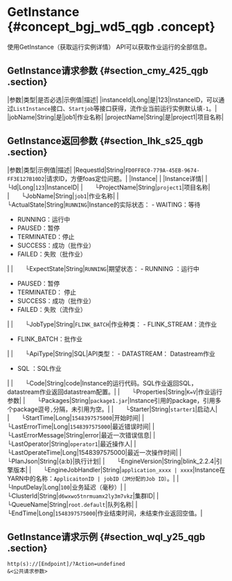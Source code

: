 # GetInstance {#concept_bgj_wd5_qgb .concept}

使用GetInstance（获取运行实例详情） API可以获取作业运行的全部信息。

## GetInstance请求参数 {#section_cmy_425_qgb .section}

|参数|类型|是否必选|示例值|描述|
|instanceId|Long|是|123|InstanceID，可以通过`ListInstance`接口、`Startjob`等接口获得，流作业当前运行实例默认填`-1`。|
|jobName|String|是|job1|作业名称|
|projectName|String|是|project1|项目名称|

## GetInstance返回参数 {#section_lhk_s25_qgb .section}

|参数|类型|示例值|描述|
|RequestId|String|`FD0FF8C0-779A-45EB-9674-FF3E127B10D2`|请求ID，方便foas定位问题。|
|Instance| | |Instance详情|
|  └Id|Long|`123`|InstanceID|
|  └ProjectName|String|`project1`|项目名称|
|  └JobName|String|`job1`|作业名称|
|  └ActualState|String|`RUNNING`|Instance的实际状态： -   WAITING：等待
-   RUNNING：运行中
-   PAUSED：暂停
-   TERMINATED：停止
-   SUCCESS：成功（批作业）
-   FAILED：失败（批作业）

|
|  └ExpectState|String|`RUNNING`|期望状态： -   RUNNING ：运行中
-   PAUSED：暂停
-   TERMINATED： 停止
-   SUCCESS：成功（批作业）
-   FAILED：失败（流作业）

|
|  └JobType|String|`FLINK_BATCH`|作业种类： -   FLINK\_STREAM：流作业
-   FLINK\_BATCH：批作业

|
|  └ApiType|String|SQL|API类型： -   DATASTREAM： Datastream作业
-   SQL ：SQL作业

|
|  └Code|String|code|Instance的运行代码。SQL作业返回SQL，datastream作业返回datastream配置。|
|  └Properties|String|`K=V`|作业运行参数|
|  └Packages|String|`package1.jar`|Instance引用的package，引用多个package逗号`,`分隔，未引用为空。|
|  └Starter|String|`starter1`|启动人|
|  └StartTime|Long|`1548397575000`|开始时间|
|  └LastErrorTime|Long|`1548397575000`|最近错误时间|
|  └LastErrorMessage|String|error|最近一次错误信息|
|  └LastOperator|String|`operator1`|最近操作人|
|  └LastOperateTime|Long|1548397575000|最近一次操作时间|
|  └PlanJson|String|\{a:b\}|执行计划|
|  └EngineVersion|String|blink\_2.2.4|引擎版本|
|  └EngineJobHandler|String|`application_xxxx | xxxx`|Instance在YARN中的名称：`ApplicaitonID | jobID（JM分配的Job ID）`。|
|  └InputDelay|Long|`100`|业务延迟（毫秒）|
|  └ClusterId|String|`d6wxwo5tnrmuamx2ly3m7vkz`|集群ID|
|  └QueueName|String|`root.default`|队列名称|
|  └EndTime|Long|`1548397575000`|作业结束时间，未结束作业返回空值。|

## GetInstance请求示例 {#section_wql_y25_qgb .section}

```
http(s)://[Endpoint]/?Action=undefined
&<公共请求参数>
```

